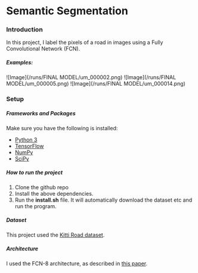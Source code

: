 # Semantic Segmentation
### Introduction
In this project, I label the pixels of a road in images using a Fully Convolutional Network (FCN).

##### Examples:

![Image](/runs/FINAL MODEL/um_000002.png)
![Image](/runs/FINAL MODEL/um_000005.png)
![Image](/runs/FINAL MODEL/um_000014.png)

### Setup
##### Frameworks and Packages
Make sure you have the following is installed:
 - [Python 3](https://www.python.org/)
 - [TensorFlow](https://www.tensorflow.org/)
 - [NumPy](http://www.numpy.org/)
 - [SciPy](https://www.scipy.org/)

##### How to run the project
1. Clone the github repo
2. Install the above dependencies.
2. Run the **install.sh** file. It will automatically download the dataset etc and run the program.

##### Dataset
This project used the [Kitti Road dataset](http://www.cvlibs.net/datasets/kitti/eval_road.php).

##### Architecture
I used the FCN-8 architecture, as described in [this paper](https://people.eecs.berkeley.edu/~jonlong/long_shelhamer_fcn.pdf).

